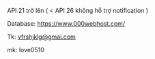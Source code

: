 API 21 trở lên ( < API 26 không hỗ trợ notification )

Database: https://www.000webhost.com/

Tk: vfrshjklg@gmai.com

mk: love0510
